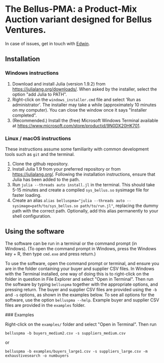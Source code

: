 # The Bellus-PMA: a Product-Mix Auction variant designed for Bellus Ventures.

In case of issues, get in touch with [Edwin](edwinlock@gmail.com).

## Installation
### Windows instructions

1. Download and install Julia (version 1.9.2) from https://julialang.org/downloads/. When asked by the installer, select the option "add Julia to PATH".
2. Right-click on the `windows_installer.cmd` file and select 'Run as administrator'. The installer may take a while (approximately 10 minutes on my computer).
You can close the window once it says "Installer completed".
3. (Recommended.) Install the (free) Microsoft Windows Terminal available at https://www.microsoft.com/store/productid/9N0DX20HK701.

### Linux / macOS instructions

These instructions assume some familiarity with common development tools such as `git` and the terminal.
1. Clone the github repository.
2. Install Julia 1.9 from your preferred repository or from https://julialang.org/. Following the installation instructions, ensure that Julia has been added to the path.
3. Run `julia --threads auto install.jl` in the terminal. This should take 5-15 minutes and create a compiled `sys_bellus.so` sysimage file for faster loading.
4. Create an alias `alias belluspma="julia --threads auto --sysimage=path/to/sys_bellus.so path/to/run.jl"`, replacing the dummy path with the correct path. Optionally,
add this alias permanently to your shell configuration.

## Using the software

The software can be run in a terminal or the command prompt (in Windows). (To open the command prompt in Windows, press the Windows key + R, then type `cmd.exe` and press
return.)

To use the software, open the command prompt or terminal, and ensure you are in the folder containing your buyer and supplier CSV files. In Windows with the Terminal installed,
one way of doing this is to right-click on the folder in question in File Explorer and select "Open in Terminal".
Then run the software by typing `belluspma` together with the appropriate options, and pressing return. The buyer and supplier CSV files are provided using the `-b` and `-s` options,
as shown in the examples below. To see all options for the software, use the option `belluspma --help`. Example buyer and supplier CSV files are provided in the `examples` folder.

### Examples

Right-click on the `examples/` folder and select "Open in Terminal". Then run

`belluspma -b buyers_medium2.csv -s suppliers_medium.csv`

or 

`belluspma -b examples/buyers_large1.csv -s suppliers_large.csv -m exhaustivesearch -o numbuyers`


